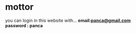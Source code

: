 <h1>mottor</h1>


you can login in this website with...
<b>email:panca@gmail.com<b> <br>
<b>password : panca<b>